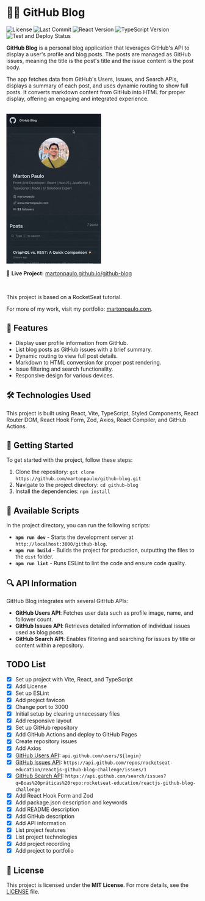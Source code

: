 # 👨‍💻 GitHub Blog

![License](https://img.shields.io/github/license/martonpaulo/github-blog) ![Last Commit](https://img.shields.io/github/last-commit/martonpaulo/github-blog) ![React Version](https://img.shields.io/github/package-json/dependency-version/martonpaulo/github-blog/react) ![TypeScript Version](https://img.shields.io/github/package-json/dependency-version/martonpaulo/github-blog/dev/typescript) ![Test and Deploy Status](https://github.com/martonpaulo/github-blog/actions/workflows/deploy.yml/badge.svg)

**GitHub Blog** is a personal blog application that leverages GitHub's API to display a user's profile and blog posts. The posts are managed as GitHub issues, meaning the title is the post's title and the issue content is the post body.

The app fetches data from GitHub's Users, Issues, and Search APIs, displays a summary of each post, and uses dynamic routing to show full posts. It converts markdown content from GitHub into HTML for proper display, offering an engaging and integrated experience.

<br />

<img alt="Recording of live application" src="public/uploads/recording.gif" />

🔗 **Live Project:** [martonpaulo.github.io/github-blog](https://martonpaulo.github.io/github-blog)

<br />

This project is based on a RocketSeat tutorial.

For more of my work, visit my portfolio: [martonpaulo.com](https://martonpaulo.com).

## 🔧 Features

- Display user profile information from GitHub.
- List blog posts as GitHub issues with a brief summary.
- Dynamic routing to view full post details.
- Markdown to HTML conversion for proper post rendering.
- Issue filtering and search functionality.
- Responsive design for various devices.

## 🛠️ Technologies Used

This project is built using React, Vite, TypeScript, Styled Components, React Router DOM, React Hook Form, Zod, Axios, React Compiler, and GitHub Actions.

## 🚀 Getting Started

To get started with the project, follow these steps:

1. Clone the repository: `git clone https://github.com/martonpaulo/github-blog.git`
2. Navigate to the project directory: `cd github-blog`
3. Install the dependencies: `npm install`

## 📜 Available Scripts

In the project directory, you can run the following scripts:

- **`npm run dev`** - Starts the development server at `http://localhost:3000/github-blog`.
- **`npm run build`** - Builds the project for production, outputting the files to the `dist` folder.
- **`npm run lint`** - Runs ESLint to lint the code and ensure code quality.

## 🔍 API Information

GitHub Blog integrates with several GitHub APIs:

- **GitHub Users API**: Fetches user data such as profile image, name, and follower count.
- **GitHub Issues API**: Retrieves detailed information of individual issues used as blog posts.
- **GitHub Search API**: Enables filtering and searching for issues by title or content within a repository.

## TODO List

- [x] Set up project with Vite, React, and TypeScript
- [x] Add License
- [x] Set up ESLint
- [x] Add project favicon
- [x] Change port to 3000
- [x] Initial setup by clearing unnecessary files
- [x] Add responsive layout
- [x] Set up GitHub repository
- [x] Add GitHub Actions and deploy to GitHub Pages
- [x] Create repository issues
- [x] Add Axios
- [x] [GitHub Users API](https://docs.github.com/pt/rest/users/users#get-a-user): `api.github.com/users/${login}`
- [x] [GitHub Issues API](https://docs.github.com/pt/rest/issues/issues#get-an-issue): `https://api.github.com/repos/rocketseat-education/reactjs-github-blog-challenge/issues/1`
- [x] [GitHub Search API](https://docs.github.com/pt/rest/search): `https://api.github.com/search/issues?q=Boas%20práticas%20repo:rocketseat-education/reactjs-github-blog-challenge`
- [x] Add React Hook Form and Zod
- [x] Add package.json description and keywords
- [x] Add README description
- [x] Add GitHub description
- [x] Add API information
- [x] List project features
- [x] List project technologies
- [x] Add project recording
- [x] Add project to portfolio

## 📄 License

This project is licensed under the **MIT License**. For more details, see the [LICENSE](LICENSE) file.

